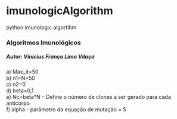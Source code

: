 # imunologicAlgorithm  
python imunologic algortihm  

### Algoritmos Imunológicos  
##### Autor: Vinícius França Lima Vilaça  

a) Max_it=50  
b) n1=N=50  
c) n2=0  
d) beta=0,1  
e) Nc=beta*N – Define o número de clones a ser gerado para cada anticorpo  
f) alpha - parâmetro da equação de mutação = 5  
